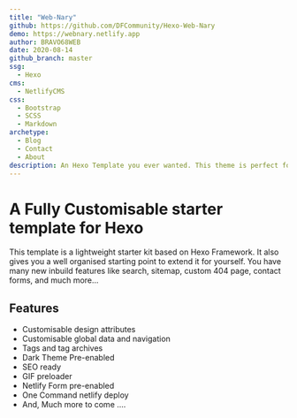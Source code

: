 ```yaml
---
title: "Web-Nary"
github: https://github.com/DFCommunity/Hexo-Web-Nary
demo: https://webnary.netlify.app
author: BRAVO68WEB
date: 2020-08-14
github_branch: master
ssg:
  - Hexo
cms:
  - NetlifyCMS
css:
  - Bootstrap
  - SCSS 
  - Markdown
archetype:
  - Blog
  - Contact
  - About
description: An Hexo Template you ever wanted. This theme is perfect for Starting an Blog, open online library, testimonial blogs, news article and whatever you need it for. 
---
```


# A Fully Customisable starter template for Hexo

This template is a lightweight starter kit based on Hexo Framework. It also gives you a well organised starting point to extend it for yourself.​
You have many new inbuild features like search, sitemap, custom 404 page, contact forms, and much more...

## Features

  * Customisable design attributes
  * Customisable global data and navigation
  * Tags and tag archives
  * Dark Theme Pre-enabled
  * SEO ready
  * GIF preloader
  * Netlify Form pre-enabled
  * One Command netlify deploy
  * And, Much more to come ....
